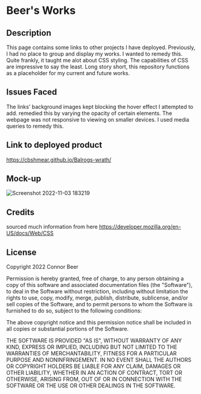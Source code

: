 # Beer's Works

## Description

This page contains some links to other projects I have deployed. Previously, I had no place to group and display my works. I wanted to remedy this. Quite frankly, it taught me alot about CSS styling. The capabilities of CSS are impressive to say the least.  Long story short, this repository functions as a placeholder for my current and future works. 

## Issues Faced

The links' background images kept blocking the hover effect I attempted to add. remedied this by varying the opacity of certain elements.
The webpage was not responsive to viewing on smaller devices. I used media queries to remedy this.


## Link to deployed product

https://cbshmear.github.io/Balrogs-wrath/

## Mock-up

![Screenshot 2022-11-03 183219](https://user-images.githubusercontent.com/112667575/199854714-cb38d37b-090f-47a3-85ee-b5bc990c4fed.png)


## Credits

sourced much information from here
https://developer.mozilla.org/en-US/docs/Web/CSS

## License

Copyright 2022 Connor Beer

Permission is hereby granted, free of charge, to any person obtaining a copy of this software and associated documentation files (the "Software"), to deal in the Software without restriction, including without limitation the rights to use, copy, modify, merge, publish, distribute, sublicense, and/or sell copies of the Software, and to permit persons to whom the Software is furnished to do so, subject to the following conditions:

The above copyright notice and this permission notice shall be included in all copies or substantial portions of the Software.

THE SOFTWARE IS PROVIDED "AS IS", WITHOUT WARRANTY OF ANY KIND, EXPRESS OR IMPLIED, INCLUDING BUT NOT LIMITED TO THE WARRANTIES OF MERCHANTABILITY, FITNESS FOR A PARTICULAR PURPOSE AND NONINFRINGEMENT. IN NO EVENT SHALL THE AUTHORS OR COPYRIGHT HOLDERS BE LIABLE FOR ANY CLAIM, DAMAGES OR OTHER LIABILITY, WHETHER IN AN ACTION OF CONTRACT, TORT OR OTHERWISE, ARISING FROM, OUT OF OR IN CONNECTION WITH THE SOFTWARE OR THE USE OR OTHER DEALINGS IN THE SOFTWARE.
